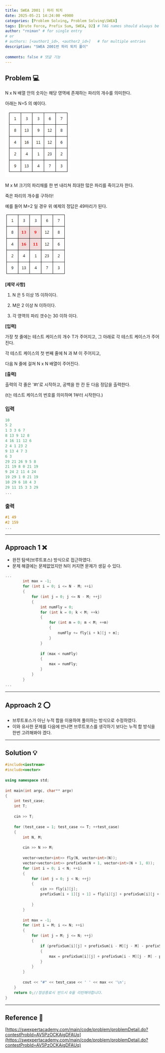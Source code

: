 ```yaml
---
title: SWEA 2001 | 파리 퇴치
date: 2025-05-21 14:24:00 +0900
categories: [Problem Solving, Problem Solving\SWEA]
tags: [Brute Force, Prefix Sum, SWEA, D2] # TAG names should always be lowercase
author: "rniman" # for single entry
# or
# authors: [<author1_id>, <author2_id>]   # for multiple entries
description: "SWEA 2001번 파리 퇴치 풀이"

comments: false # 댓글 기능
---
```


## Problem 💻

N x N 배열 안의 숫자는 해당 영역에 존재하는 파리의 개수를 의미한다.

아래는 N=5 의 예이다.

![2001_01.png](assets/img/SWEA/2001_01.png)

M x M 크기의 파리채를 한 번 내리쳐 최대한 많은 파리를 죽이고자 한다.

죽은 파리의 개수를 구하라!

예를 들어 M=2 일 경우 위 예제의 정답은 49마리가 된다.

![2001_02.png](assets/img/SWEA/2001_02.png)

**[제약 사항]**

1. N 은 5 이상 15 이하이다.

2. M은 2 이상 N 이하이다.

3. 각 영역의 파리 갯수는 30 이하 이다.

**[입력]**

가장 첫 줄에는 테스트 케이스의 개수 T가 주어지고, 그 아래로 각 테스트 케이스가 주어진다.

각 테스트 케이스의 첫 번째 줄에 N 과 M 이 주어지고,

다음 N 줄에 걸쳐 N x N 배열이 주어진다.

**[출력]**

출력의 각 줄은 '#t'로 시작하고, 공백을 한 칸 둔 다음 정답을 출력한다.

(t는 테스트 케이스의 번호를 의미하며 1부터 시작한다.)

### **입력**

```cpp
10
5 2
1 3 3 6 7
8 13 9 12 8
4 16 11 12 6
2 4 1 23 2
9 13 4 7 3
6 3
29 21 26 9 5 8
21 19 8 0 21 19
9 24 2 11 4 24
19 29 1 0 21 19
10 29 6 18 4 3
29 11 15 3 3 29
...
```

### **출력**

```cpp
#1 49
#2 159
...
```

---

## Approach 1 ❌

- 완전 탐색(브루트포스) 방식으로 접근하였다.
- 문제 해결에는 문제없었지만 N이 커지면 문제가 생길 수 있다.

```cpp
...		
		int max = -1;
		for (int i = 0; i <= N - M; ++i)
		{
			for (int j = 0; j <= N - M; ++j)
			{
				int numFly = 0;
				for (int k = 0; k < M; ++k)
				{
					for (int m = 0; m < M; ++m)
					{
						numFly += fly[i + k][j + m];
					}
				}
				
				if (max < numFly)
				{
					max = numFly;
				}
			}
		}
...
```

---

## Approach 2 ⭕

- 브루트포스가 아닌 누적 합을 이용하여 풀이하는 방식으로 수정하였다.
- 이와 유사한 문제를 다음에 만나면 브루트포스를 생각하기 보다는 누적 합 방식을 한번 고려해봐야 겠다.

---

## Solution 💡

```cpp
#include<iostream>
#include<vector>

using namespace std;

int main(int argc, char** argv)
{
	int test_case;
	int T;

	cin >> T;

	for (test_case = 1; test_case <= T; ++test_case)
	{
		int N, M;

		cin >> N >> M;

		vector<vector<int>> fly(N, vector<int>(N));
		vector<vector<int>> prefixSum(N + 1, vector<int>(N + 1, 0));
		for (int i = 0; i < N; ++i)
		{
			for (int j = 0; j < N; ++j)
			{
				cin >> fly[i][j];
				prefixSum[i + 1][j + 1] = fly[i][j] + prefixSum[i][j + 1] + prefixSum[i + 1][j] - prefixSum[i][j];

			}
		}

		int max = -1;
		for (int i = M; i <= N; ++i)
		{
			for (int j = M; j <= N; ++j)
			{
				if (prefixSum[i][j] + prefixSum[i - M][j - M] - prefixSum[i - M][j] - prefixSum[i][j - M] > max)
				{
					max = prefixSum[i][j] + prefixSum[i - M][j - M] - prefixSum[i - M][j] - prefixSum[i][j - M];
				}
			}
		}

		cout << "#" << test_case << ' ' << max << '\n';
	}
	return 0;//정상종료시 반드시 0을 리턴해야합니다.
}
```

---

## Reference 📄

[https://swexpertacademy.com/main/code/problem/problemDetail.do?contestProbId=AV5PzOCKAigDFAUq](https://swexpertacademy.com/main/code/problem/problemDetail.do?contestProbId=AV5PzOCKAigDFAUq)
